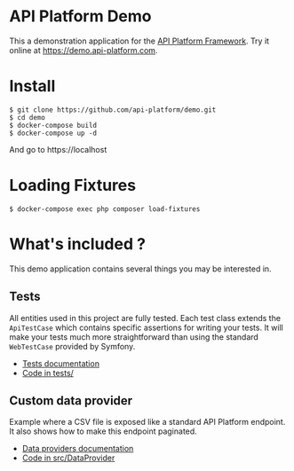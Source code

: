 API Platform Demo
=================

This a demonstration application for the [API Platform Framework](https://api-platform.com).
Try it online at <https://demo.api-platform.com>.

Install
=======

    $ git clone https://github.com/api-platform/demo.git
    $ cd demo
    $ docker-compose build
    $ docker-compose up -d

And go to https://localhost

Loading Fixtures
================

    $ docker-compose exec php composer load-fixtures


What's included ? 
=================

This demo application contains several things you may be interested in.   

Tests
-----

All entities used in this project are fully tested. Each test class extends the
`ApiTestCase` which contains specific assertions for writing your tests. It will
make your tests much more straightforward than using the standard `WebTestCase`
provided by Symfony. 

* [Tests documentation](https://api-platform.com/docs/core/testing/)
* [Code in tests/](src/tests)

Custom data provider
--------------------

Example where a CSV file is exposed like a standard API Platform endpoint.
It also shows how to make this endpoint paginated.

* [Data providers documentation](https://api-platform.com/docs/core/data-providers/)
* [Code in src/DataProvider](src/DataProvider)
